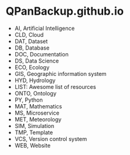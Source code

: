 # QPanBackup.github.io

- AI, Artificial Intelligence
- CLD, Cloud
- DAT, Dataset
- DB, Database
- DOC, Documentation
- DS, Data Science
- ECO, Ecology
- GIS, Geographic information system
- HYD, Hydrology
- LIST: Awesome list of resources
- ONTO, Ontology
- PY, Python
- MAT, Mathematics
- MS, Microservice
- MET, Meteorology
- SIM, Simulation
- TMP, Template
- VCS, Version control system
- WEB, Website
